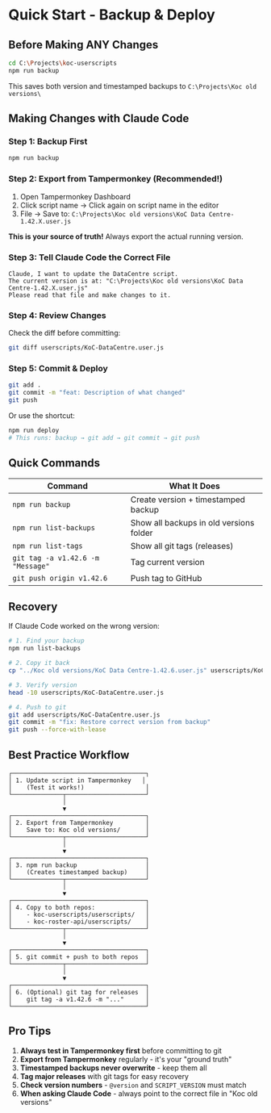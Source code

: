 # Quick Start - Backup & Deploy

## Before Making ANY Changes

```bash
cd C:\Projects\koc-userscripts
npm run backup
```

This saves both version and timestamped backups to `C:\Projects\Koc old versions\`

## Making Changes with Claude Code

### Step 1: Backup First
```bash
npm run backup
```

### Step 2: Export from Tampermonkey (Recommended!)
1. Open Tampermonkey Dashboard
2. Click script name → Click again on script name in the editor
3. File → Save to: `C:\Projects\Koc old versions\KoC Data Centre-1.42.X.user.js`

**This is your source of truth!** Always export the actual running version.

### Step 3: Tell Claude Code the Correct File
```
Claude, I want to update the DataCentre script.
The current version is at: "C:\Projects\Koc old versions\KoC Data Centre-1.42.X.user.js"
Please read that file and make changes to it.
```

### Step 4: Review Changes
Check the diff before committing:
```bash
git diff userscripts/KoC-DataCentre.user.js
```

### Step 5: Commit & Deploy
```bash
git add .
git commit -m "feat: Description of what changed"
git push
```

Or use the shortcut:
```bash
npm run deploy
# This runs: backup → git add → git commit → git push
```

## Quick Commands

| Command | What It Does |
|---------|-------------|
| `npm run backup` | Create version + timestamped backup |
| `npm run list-backups` | Show all backups in old versions folder |
| `npm run list-tags` | Show all git tags (releases) |
| `git tag -a v1.42.6 -m "Message"` | Tag current version |
| `git push origin v1.42.6` | Push tag to GitHub |

## Recovery

If Claude Code worked on the wrong version:

```bash
# 1. Find your backup
npm run list-backups

# 2. Copy it back
cp "../Koc old versions/KoC Data Centre-1.42.6.user.js" userscripts/KoC-DataCentre.user.js

# 3. Verify version
head -10 userscripts/KoC-DataCentre.user.js

# 4. Push to git
git add userscripts/KoC-DataCentre.user.js
git commit -m "fix: Restore correct version from backup"
git push --force-with-lease
```

## Best Practice Workflow

```
┌─────────────────────────────────────┐
│ 1. Update script in Tampermonkey   │
│    (Test it works!)                 │
└──────────────┬──────────────────────┘
               │
               ▼
┌─────────────────────────────────────┐
│ 2. Export from Tampermonkey         │
│    Save to: Koc old versions/       │
└──────────────┬──────────────────────┘
               │
               ▼
┌─────────────────────────────────────┐
│ 3. npm run backup                   │
│    (Creates timestamped backup)     │
└──────────────┬──────────────────────┘
               │
               ▼
┌─────────────────────────────────────┐
│ 4. Copy to both repos:              │
│    - koc-userscripts/userscripts/   │
│    - koc-roster-api/userscripts/    │
└──────────────┬──────────────────────┘
               │
               ▼
┌─────────────────────────────────────┐
│ 5. git commit + push to both repos  │
└──────────────┬──────────────────────┘
               │
               ▼
┌─────────────────────────────────────┐
│ 6. (Optional) git tag for releases  │
│    git tag -a v1.42.6 -m "..."      │
└─────────────────────────────────────┘
```

## Pro Tips

1. **Always test in Tampermonkey first** before committing to git
2. **Export from Tampermonkey** regularly - it's your "ground truth"
3. **Timestamped backups never overwrite** - keep them all
4. **Tag major releases** with git tags for easy recovery
5. **Check version numbers** - `@version` and `SCRIPT_VERSION` must match
6. **When asking Claude Code** - always point to the correct file in "Koc old versions"

